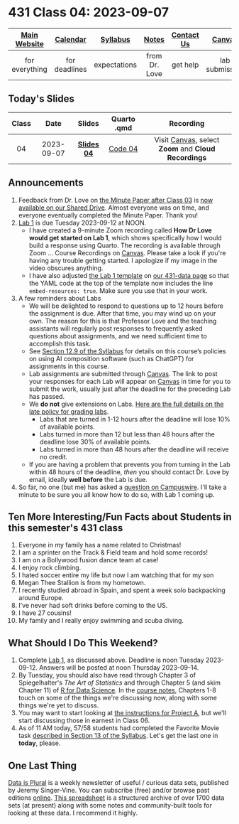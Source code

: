 # 431 Class 04: 2023-09-07

[Main Website](https://thomaselove.github.io/431-2023/) | [Calendar](https://thomaselove.github.io/431-2023/calendar.html) | [Syllabus](https://thomaselove.github.io/431-syllabus-2023/) | [Notes](https://thomaselove.github.io/431-notes/) | [Contact Us](https://thomaselove.github.io/431-2023/contact.html) | [Canvas](https://canvas.case.edu) | [Data and Code](https://github.com/THOMASELOVE/431-data)
:-----------: | :--------------: | :----------: | :---------: | :-------------: | :-----------: | :------------:
for everything | for deadlines | expectations | from Dr. Love | get help | lab submission | for downloads

## Today's Slides

Class | Date | Slides | Quarto .qmd | Recording
:---: | :--------: | :------: | :------: | :-------------:
04 | 2023-09-07 | **[Slides 04](https://thomaselove.github.io/431-slides-2023/class04.html)** | [Code 04](https://thomaselove.github.io/431-slides-2023/class04.qmd) | Visit [Canvas](https://canvas.case.edu/), select **Zoom** and **Cloud Recordings**

## Announcements

1. Feedback from Dr. Love on [the Minute Paper after Class 03](https://github.com/THOMASELOVE/431-minute-2023/blob/main/README.md#minute-paper-assignments-for-431-in-fall-2023) is [now available on our Shared Drive](https://bit.ly/431-2023-min-03-feedback). Almost everyone was on time, and everyone eventually completed the Minute Paper. Thank you!
2. [Lab 1](https://github.com/THOMASELOVE/431-labs-2023/tree/main) is due Tuesday 2023-09-12 at NOON.
    - I have created a 9-minute Zoom recording called **How Dr Love would get started on Lab 1**, which shows specifically how I would build a response using Quarto. The recording is available through Zoom ... Course Recordings on [Canvas](https://canvas.case.edu/). Please take a look if you're having any trouble getting started. I apologize if my image in the video obscures anything.
    - I have also adjusted [the Lab 1 template](https://raw.githubusercontent.com/THOMASELOVE/431-data/main/data-and-code/431-lab01-template-2023.qmd) on [our 431-data page](https://github.com/THOMASELOVE/431-data) so that the YAML code at the top of the template now includes the line `embed-resources: true`. Make sure you use that in your work.
3. A few reminders about Labs
    - We will be delighted to respond to questions up to 12 hours before the assignment is due. After that time, you may wind up on your own. The reason for this is that Professor Love and the teaching assistants will regularly post responses to frequently asked questions about assignments, and we need sufficient time to accomplish this task.
    - See [Section 12.9 of the Syllabus](https://thomaselove.github.io/431-syllabus-2023/12_policies.html#sec-ai) for details on this course’s policies on using AI composition software (such as ChatGPT) for assignments in this course.
    - Lab assignments are submitted through [Canvas](https://canvas.case.edu/). The link to post your responses for each Lab will appear on [Canvas](https://canvas.case.edu/) in time for you to submit the work, usually just after the deadline for the preceding Lab has passed.
    - We **do not** give extensions on Labs. [Here are the full details on the late policy for grading labs](https://github.com/THOMASELOVE/431-labs-2023#late-policy-no-extensions).
        - Labs that are turned in 1-12 hours after the deadline will lose 10% of available points.
        - Labs turned in more than 12 but less than 48 hours after the deadline lose 30% of available points.
        - Labs turned in more than 48 hours after the deadline will receive no credit.
    - If you are having a problem that prevents you from turning in the Lab within 48 hours of the deadline, *then* you should contact Dr. Love by email, ideally **well before** the Lab is due.
4. So far, no one (but me) has asked a [question on Campuswire](https://campuswire.com/). I'll take a minute to be sure you all know how to do so, with Lab 1 coming up.

## Ten More Interesting/Fun Facts about Students in this semester's 431 class

1. Everyone in my family has a name related to Christmas!
2. I am a sprinter on the Track & Field team and hold some records!
3. I am on a Bollywood fusion dance team at case!
4. I enjoy rock climbing.
5. I hated soccer entire my life but now I am watching that for my son
6. Megan Thee Stallion is from my hometown.
7. I recently studied abroad in Spain, and spent a week solo backpacking around Europe.
8. I’ve never had soft drinks  before coming to the US.
9. I have 27 cousins!
10. My family and I really enjoy swimming and scuba diving.

## What Should I Do This Weekend?

1. Complete [Lab 1](https://github.com/THOMASELOVE/431-labs-2023/tree/main), as discussed above. Deadline is noon Tuesday 2023-09-12. Answers will be posted at noon Thursday 2023-09-14.
2. By Tuesday, you should also have read through Chapter 3 of Spiegelhalter's *The Art of Statistics* and through Chapter 5 (and skim Chapter 11) of [R for Data Science](https://r4ds.hadley.nz/). In the [course notes](https://thomaselove.github.io/431-notes/), Chapters 1-8 touch on some of the things we're discussing now, along with some things we're yet to discuss.
3. You may want to start looking at [the instructions for Project A](https://thomaselove.github.io/431-projectA-2023/), but we'll start discussing those in earnest in Class 06.
4. As of 11 AM today, 57/58 students had completed the Favorite Movie task [described in Section 13 of the Syllabus](https://thomaselove.github.io/431-syllabus-2023/13_movies.html). Let's get the last one in **today**, please.

## One Last Thing

[Data is Plural](https://www.data-is-plural.com/) is a weekly newsletter of useful / curious data sets, published by Jeremy Singer-Vine. You can subscribe (free) and/or browse past editions [online](https://www.data-is-plural.com/). [This spreadsheet](https://docs.google.com/spreadsheets/d/1wZhPLMCHKJvwOkP4juclhjFgqIY8fQFMemwKL2c64vk/edit#gid=0) is a structured archive of over 1700 data sets (at present) along with some notes and community-built tools for looking at these data. I recommend it highly.


